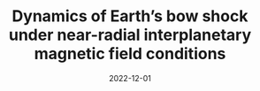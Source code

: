 ---
title: "Dynamics of Earth’s bow shock under near-radial interplanetary magnetic field conditions"
collection: publications
permalink: /publication/2022-pollock
date: 2022-12-01
venue: 'Physics of Plasmas'
paperurl: 'http://savvasraptis.github.io/publications'
link: 'http://savvasraptis.github.io/publications'
citation: 'Pollock, C., Chen, L-J., Schwartz, S., Wang, S., Avanov, L. A., Burch, J. L., Gershman, D. J., Giles, B. L., <b>Raptis, S.</b>, & Russell, C. T. (2022). Dynamics of Earth’s bow shock under near-radial interplanetary magnetic field conditions. Physics of Plasmas, (<b>under review</b>)'
---